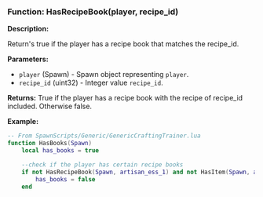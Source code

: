 ### Function: HasRecipeBook(player, recipe_id)

**Description:**

Return's true if the player has a recipe book that matches the recipe_id.

**Parameters:**
- `player` (Spawn) - Spawn object representing `player`.
- `recipe_id` (uint32) - Integer value `recipe_id`.

**Returns:** True if the player has a recipe book with the recipe of recipe_id included.  Otherwise false.

**Example:**

```lua
-- From SpawnScripts/Generic/GenericCraftingTrainer.lua
function HasBooks(Spawn)
	local has_books = true

	--check if the player has certain recipe books
	if not HasRecipeBook(Spawn, artisan_ess_1) and not HasItem(Spawn, artisan_ess_1, 1) then
		has_books = false
	end
```
